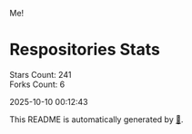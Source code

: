 Me!

# Respositories Stats
Stars Count: 241  
Forks Count: 6

2025-10-10 00:12:43  

This README is automatically generated by [🐰](https://github.com/rnitta/rnitta).

